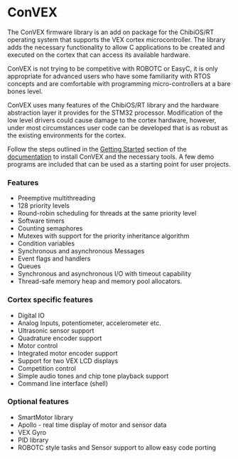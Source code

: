 ConVEX
======

The ConVEX firmware library is an add on package for the ChibiOS/RT
operating system that supports the VEX cortex microcontroller.
The library adds the necessary functionality to allow C applications to be
created and executed on the cortex that can access its available hardware.

ConVEX is not trying to be competitive with ROBOTC or EasyC, it is only 
appropriate for advanced users who have some familiarity with RTOS concepts
and are comfortable with programming micro-controllers at a bare bones level.

ConVEX uses many features of the ChibiOS/RT library and the hardware abstraction 
layer it provides for the STM32 processor.  Modification of the low level drivers
could cause damage to the cortex hardware, however, under most circumstances user
code can be developed that is as robust as the existing environments for the cortex.
 
Follow the steps outlined in the [Getting Started](http://jpearman.github.io/convex/doxygen/html/getstarted.html)
section of the [documentation](http://jpearman.github.io/convex/doxygen/html/index.html) to install ConVEX and the necessary tools.  A few demo 
programs are included that can be used as a starting point for
user projects.

### Features
* Preemptive multithreading
* 128 priority levels
* Round-robin scheduling for threads at the same priority level
* Software timers
* Counting semaphores
* Mutexes with support for the priority inheritance algorithm
* Condition variables
* Synchronous and asynchronous Messages
* Event flags and handlers
* Queues
* Synchronous and asynchronous I/O with timeout capability
* Thread-safe memory heap and memory pool allocators.

### Cortex specific features
* Digital IO
* Analog Inputs, potentiometer, accelerometer etc.
* Ultrasonic sensor support
* Quadrature encoder support
* Motor control
* Integrated motor encoder support
* Support for two VEX LCD displays
* Competition control
* Simple audio tones and chip tone playback support
* Command line interface (shell)

### Optional features
* SmartMotor library
* Apollo - real time display of motor and sensor data
* VEX Gyro
* PID library
* ROBOTC style tasks and Sensor support to allow easy code porting